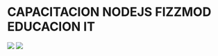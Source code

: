 # CAPACITACION NODEJS FIZZMOD EDUCACION IT

<img src="https://cdn.glitch.com/30785e1c-ac70-40b7-bcb2-f16d91310f8d%2FFizzmod-full.png?1551191713510">

<img src="https://cdn.glitch.com/30785e1c-ac70-40b7-bcb2-f16d91310f8d%2FEducaci%C3%B3nIT.png?1551191713104">
